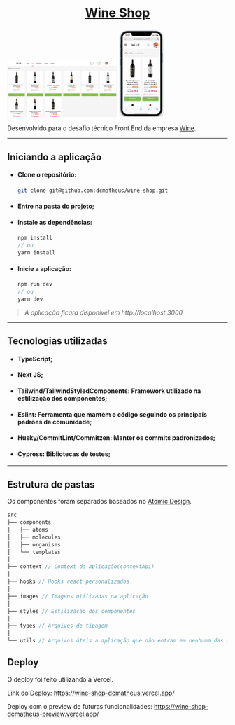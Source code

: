 <div align='center'>

# [Wine Shop](https://wine-shop-dcmatheus.vercel.app/)

</div>

<img src="assets/app1.png" width="50%" />
<img src="assets/app2.png" width="20%"/>

Desenvolvido para o desafio técnico Front End da empresa [Wine](https://www.wine.com.br/).

---

## Iniciando a aplicação

- #### Clone o repositório:
    ```bash
    git clone git@github.com:dcmatheus/wine-shop.git
    ```
- #### Entre na pasta do projeto;

- #### Instale as dependências:
    ```js
    npm install
    // ou
    yarn install
    ```

- #### Inicie a aplicação:
    ```js
    npm run dev
    // ou
    yarn dev
    ```

>*A aplicação ficara disponível em http://localhost:3000*

---

## Tecnologias utilizadas

- #### TypeScript;

- #### Next JS;

- #### Tailwind/TailwindStyledComponents: Framework utilizado na estilização dos componentes;

- #### Eslint: Ferramenta que mantém o código seguindo os principais padrões da comunidade;

- #### Husky/CommitLint/Commitzen: Manter os commits padronizados;

- #### Cypress: Bibliotecas de testes;
---

## Estrutura de pastas
Os componentes foram separados baseados no [Atomic Design](https://dcmatheus.notion.site/Atomic-design-f0f6c647b56e44d49efef708bcbac6a6).
```js
src
├── components
│   ├── atoms
│   ├── molecules
│   ├── organisms
│   └── templates
│
├── context // Context da aplicação(contextApi)
│
├── hooks // Hooks react personalizados
│
├── images // Imagens utilizadas na aplicação
│
├── styles // Estilização dos componentes
│
├── types // Arquivos de tipagem
│
└── utils // Arquivos úteis a aplicação que não entram em nenhuma das outras pastas
```

## Deploy

O deploy foi feito utilizando a Vercel.

Link do Deploy: https://wine-shop-dcmatheus.vercel.app/

Deploy com o preview de futuras funcionalidades: https://wine-shop-dcmatheus-preview.vercel.app/
